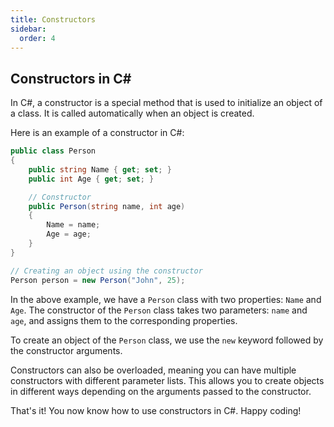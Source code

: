 ```yaml
---
title: Constructors
sidebar:
  order: 4
---
```


## Constructors in C#

In C#, a constructor is a special method that is used to initialize an object of a class. It is called automatically when an object is created.

Here is an example of a constructor in C#:

```csharp
public class Person
{
    public string Name { get; set; }
    public int Age { get; set; }

    // Constructor
    public Person(string name, int age)
    {
        Name = name;
        Age = age;
    }
}

// Creating an object using the constructor
Person person = new Person("John", 25);
```

In the above example, we have a `Person` class with two properties: `Name` and `Age`. The constructor of the `Person` class takes two parameters: `name` and `age`, and assigns them to the corresponding properties.

To create an object of the `Person` class, we use the `new` keyword followed by the constructor arguments.

Constructors can also be overloaded, meaning you can have multiple constructors with different parameter lists. This allows you to create objects in different ways depending on the arguments passed to the constructor.

That's it! You now know how to use constructors in C#. Happy coding!
